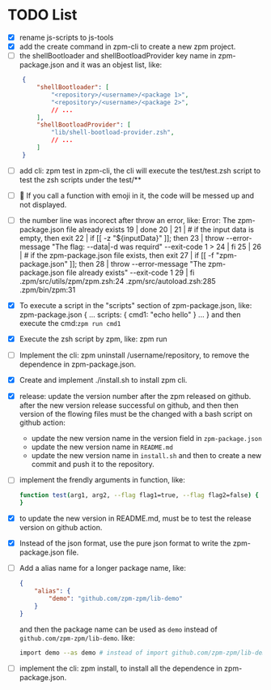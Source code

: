 # TODO List

* [x] rename js-scripts to js-tools
* [x] add the create command in zpm-cli to create a new zpm project.
* [ ] the shellBootloader and shellBootloadProvider key name in zpm-package.json and it was an objest list, like: 
```json
    {
        "shellBootloader": [
            "<repository>/<username>/<package 1>",
            "<repository>/<username>/<package 2>",
            // ...
        ],
        "shellBootloadProvider": [
            "lib/shell-bootload-provider.zsh",
            // ...
        ]
    }
```

* [ ] add cli: zpm test in zpm-cli, the cli will execute the test/test.zsh script to test the zsh scripts under the test/**

* [ ] 🎉 If you call a function with emoji in it, the code will be messed up and not displayed.
* [ ] the number line was incorect after throw an error, like:
        Error: The zpm-package.json file already exists
        19 |     done
        20 | 
        21 |     # if the input data is empty, then exit
        22 |     if [[ -z "${inputData}" ]]; then
        23 |         throw --error-message "The flag: --data|-d was requird" --exit-code 1
        > 24 |     fi
        25 | 
        26 |     # if the zpm-package.json file exists, then exit
        27 |     if [[ -f "zpm-package.json" ]]; then
        28 |         throw --error-message "The zpm-package.json file already exists" --exit-code 1
        29 |     fi
        .zpm/src/utils/zpm/zpm.zsh:24
        .zpm/src/autoload.zsh:285
        .zpm/bin/zpm:31
* [x] To execute a script in the "scripts" section of zpm-package.json, like:
    zpm-package.json
    {
        ...
        scripts: {
            cmd1: "echo hello"
        }
        ...
    }
    and then execute the cmd:`zpm run cmd1`
    
* [x] Execute the zsh script by zpm, like: zpm run <zsh-script>
* [ ] Implement the cli: zpm uninstall <domain>/username/repository, to
    remove the dependence in zpm-package.json.
* [x] Create and implement ./install.sh to install zpm cli.
* [x] release: update the version number after the zpm released on github.
    after the new version release successful on github, and then then version of the flowing files must be the changed with a bash script on github action:
    - update the new version name in the version field in `zpm-package.json`
    - update the new version name in `README.md`
    - update the new version name in `install.sh`
    and then to create a new commit and push it to the repository.

* [ ] implement the frendly arguments in function, like:
    ```zsh
    function test(arg1, arg2, --flag flag1=true, --flag flag2=false) {
    }
    ```

* [x] to update the new version in README.md, must be to test the release version on github action.
* [x] Instead of the json format, use the pure json format to write the zpm-package.json file.
* [ ] Add a alias name for a longer package name, like:
    ```json
    {
        "alias": {
            "demo": "github.com/zpm-zpm/lib-demo"
        }
    }
    ```
    and then the package name can be used as `demo` instead of `github.com/zpm-zpm/lib-demo`. like:
    ```zsh
    import demo --as demo # instead of import github.com/zpm-zpm/lib-demo --as demo
    ```

* [ ] implement the cli: zpm install, to install all the dependence in zpm-package.json.